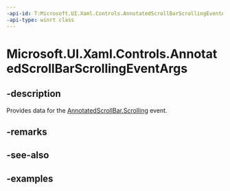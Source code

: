 ```yaml
---
-api-id: T:Microsoft.UI.Xaml.Controls.AnnotatedScrollBarScrollingEventArgs
-api-type: winrt class
---
```


# Microsoft.UI.Xaml.Controls.AnnotatedScrollBarScrollingEventArgs

<!--
public sealed class AnnotatedScrollBarScrollingEventArgs
-->


## -description

Provides data for the [AnnotatedScrollBar.Scrolling](annotatedscrollbar_scrolling.md) event.

## -remarks

## -see-also

## -examples


